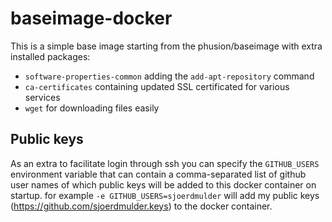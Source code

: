 baseimage-docker
================

This is a simple base image starting from the phusion/baseimage with extra installed packages:
* `software-properties-common` adding the `add-apt-repository` command
* `ca-certificates` containing updated SSL certificated for various services
* `wget` for downloading files easily

Public keys
----------------
As an extra to facilitate login through ssh you can specify the `GITHUB_USERS` environment variable that can contain a comma-separated list of github user names of which public keys will be added to this docker container on startup. for example `-e GITHUB_USERS=sjoerdmulder` will add my public keys (https://github.com/sjoerdmulder.keys) to the docker container.